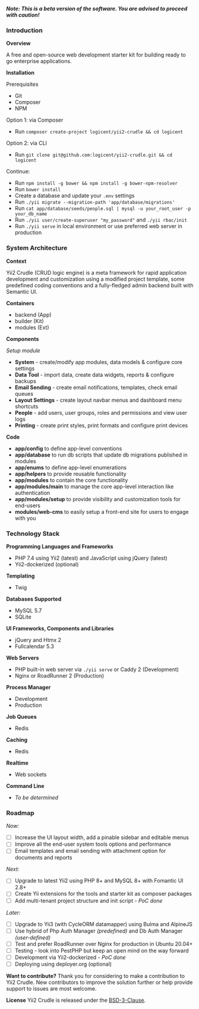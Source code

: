 **_Note: This is a beta version of the software. You are advised to proceed with caution!_**

### Introduction

**Overview**

A free and open-source web development starter kit for building ready to go enterprise applications.

**Installation**

Prerequisites
- Git
- Composer
- NPM

Option 1: via Composer
- Run `composer create-project logicent/yii2-crudle && cd logicent`

Option 2: via CLI
- Run `git clone git@github.com:logicent/yii2-crudle.git && cd logicent`

Continue:
- Run `npm install -g bower && npm install -g bower-npm-resolver`
- Run `bower install`
- Create a database and update your `.env` settings
- Run `./yii migrate --migration-path 'app/database/migrations'`
- Run `cat app/database/seeds/people.sql | mysql -u your_root_user -p your_db_name`
- Run `./yii user/create-superuser "my_password"` and `./yii rbac/init`
- Run `./yii serve` in local environment or use preferred web server in production

### System Architecture

**Context**

Yii2 Crudle (CRUD logic engine) is a meta framework for rapid application development and customization using a modified project template, some predefined coding conventions and a fully-fledged admin backend built with Semantic UI.

**Containers**
- backend   (App)
- builder   (Kit)
- modules   (Ext)

**Components**

_Setup module_

- **System** - create/modify app modules, data models & configure core settings
- **Data Tool** - import data, create data widgets, reports & configure backups
- **Email Sending** - create email notifications, templates, check email queues
- **Layout Settings** - create layout navbar menus and dashboard menu shortcuts
- **People** - add users, user groups, roles and permissions and view user logs
- **Printing** - create print styles, print formats and configure print devices

**Code**
- **app/config** to define app-level conventions
- **app/database** to run db scripts that update db migrations published in modules
- **app/enums** to define app-level enumerations
- **app/helpers** to provide reusable functionality
- **app/modules** to contain the core functionality
- **app/modules/main** to manage the core app-level interaction like authentication
- **app/modules/setup** to provide visibility and customization tools for end-users
- **modules/web-cms** to easily setup a front-end site for users to engage with you

### Technology Stack
**Programming Languages and Frameworks**
- PHP 7.4 using Yii2 (latest) and JavaScript using jQuery (latest)
- Yii2-dockerized (optional)

**Templating**
- Twig

**Databases Supported**
- MySQL 5.7
- SQLite

**UI Frameworks, Components and Libraries**
- jQuery and Htmx 2
- Fullcalendar 5.3

**Web Servers**
- PHP built-in web server via `./yii serve` or Caddy 2 (Development)
- Nginx or RoadRunner 2 (Production)

**Process Manager**
- Development
- Production

**Job Queues**
- Redis

**Caching**
- Redis

**Realtime**
- Web sockets

**Command Line**
- _To be determined_

### Roadmap
_Now:_
- [ ] Increase the UI layout width, add a pinable sidebar and editable menus
- [ ] Improve all the end-user system tools options and performance
- [ ] Email templates and email sending with attachment option for documents and reports

_Next:_
- [ ] Upgrade to latest Yii2 using PHP 8+ and MySQL 8+ with Fomantic UI 2.8+
- [ ] Create Yii extensions for the tools and starter kit as composer packages
- [ ] Add multi-tenant project structure and init script - _PoC done_

_Later:_
- [ ] Upgrade to Yii3 (with CycleORM datamapper) using Bulma and AlpineJS
- [ ] Use hybrid of Php Auth Manager _(predefined)_ and Db Auth Manager _(user-defined)_
- [ ] Test and prefer RoadRunner over Nginx for production in Ubuntu 20.04+
- [ ] Testing - look into PestPHP but keep an open mind on the way forward
- [ ] Development via Yii2-dockerized - _PoC done_
- [ ] Deploying using deployer.org (optional)

**Want to contribute?**
Thank you for considering to make a contribution to Yii2 Crudle.
New contributors to improve the solution further or help provide support to issues are most welcome.

**License**
Yii2 Crudle is released under the [BSD-3-Clause](https://opensource.org/licenses/BSD-3-Clause).